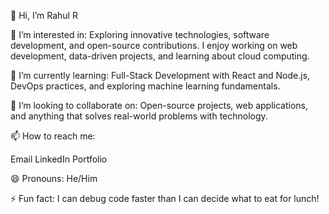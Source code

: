 👋 Hi, I’m Rahul R

👀 I’m interested in:
Exploring innovative technologies, software development, and open-source contributions. I enjoy working on web development, data-driven projects, and learning about cloud computing.

🌱 I’m currently learning:
Full-Stack Development with React and Node.js, DevOps practices, and exploring machine learning fundamentals.

💞️ I’m looking to collaborate on:
Open-source projects, web applications, and anything that solves real-world problems with technology.

📫 How to reach me:

Email
LinkedIn
Portfolio

😄 Pronouns:
He/Him

⚡ Fun fact:
I can debug code faster than I can decide what to eat for lunch!

<!---
Rahul-R79/Rahul-R79 is a ✨ special ✨ repository because its `README.md` (this file) appears on your GitHub profile.
You can click the Preview link to take a look at your changes.
--->
